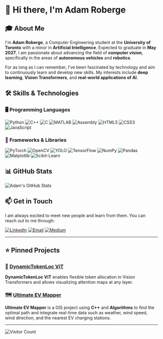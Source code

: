 <!-- ![Banner](https://your-banner-image-url.com/banner.png) -->

# 👋 Hi there, I'm Adam Roberge

<!-- ![Profile](https://your-profile-picture-url.com/profile.jpg) -->

## 🎓 About Me

I'm **Adam Roberge**, a Computer Engineering student at the **University of Toronto** with a minor in **Artificial Intelligence**. Expected to graduate in **May 2027**, I am passionate about advancing the field of **computer vision**, specifically in the areas of **autonomous vehicles** and **robotics**.

For as long as I can remember, I’ve been fascinated by technology and aim to continuously learn and develop new skills. My interests include **deep learning**, **Vision Transformers**, and **real-world applications of AI**.

## 🛠️ Skills & Technologies

### 🖥️ Programming Languages
![Python](https://img.shields.io/badge/Python-3670A0?style=for-the-badge&logo=python&logoColor=ffdd54)
![C++](https://img.shields.io/badge/C%2B%2B-00599C?style=for-the-badge&logo=c%2B%2B&logoColor=white)
![C](https://img.shields.io/badge/C-A8B9CC?style=for-the-badge&logo=c&logoColor=white)
![MATLAB](https://img.shields.io/badge/MATLAB-0076A8?style=for-the-badge&logo=mathworks&logoColor=white)
![Assembly](https://img.shields.io/badge/Assembly-6E4C13?style=for-the-badge&logo=assembly&logoColor=white)
![HTML5](https://img.shields.io/badge/HTML5-E34F26?style=for-the-badge&logo=html5&logoColor=white)
![CSS3](https://img.shields.io/badge/CSS3-1572B6?style=for-the-badge&logo=css3&logoColor=white)
![JavaScript](https://img.shields.io/badge/JavaScript-F7DF1E?style=for-the-badge&logo=javascript&logoColor=black)

### 🧰 Frameworks & Libraries
![PyTorch](https://img.shields.io/badge/PyTorch-EE4C2C?style=for-the-badge&logo=PyTorch&logoColor=white)
![OpenCV](https://img.shields.io/badge/OpenCV-5C3EE8?style=for-the-badge&logo=opencv&logoColor=white)
![YOLO](https://img.shields.io/badge/YOLO-00FFFF?style=for-the-badge&logo=yolo&logoColor=black)
![TensorFlow](https://img.shields.io/badge/TensorFlow-FF6F00?style=for-the-badge&logo=TensorFlow&logoColor=white)
![NumPy](https://img.shields.io/badge/Numpy-013243?style=for-the-badge&logo=numpy&logoColor=white)
![Pandas](https://img.shields.io/badge/Pandas-150458?style=for-the-badge&logo=pandas&logoColor=white)
![Matplotlib](https://img.shields.io/badge/Matplotlib-315BA1?style=for-the-badge&logo=matplotlib&logoColor=white)
![Scikit-Learn](https://img.shields.io/badge/scikit--learn-F7931E?style=for-the-badge&logo=scikit-learn&logoColor=white)

## 📊 GitHub Stats

![Adam's GitHub Stats](https://github-readme-stats.vercel.app/api?username=adamroberge&show_icons=true&theme=radical)

## 📫 Get in Touch

I am always excited to meet new people and learn from them. You can reach out to me through:

[![LinkedIn](https://img.shields.io/badge/LinkedIn-0077B5?style=for-the-badge&logo=linkedin&logoColor=white)](https://www.linkedin.com/in/adam-roberge/)
[![Email](https://img.shields.io/badge/Email-D14836?style=for-the-badge&logo=email&logoColor=white)](mailto:adam.roberge@mail.utoronto.ca)
[![Medium](https://img.shields.io/badge/Medium-000000?style=for-the-badge&logo=medium&logoColor=white)](https://medium.com/@adam.roberge)

---

## ⭐ Pinned Projects

### 🚀 [DynamicTokenLoc ViT](https://github.com/adamroberge/DynamicTokenLocViT)
**DynamicTokenLoc ViT** enables flexible token allocation in Vision Transformers and allows visualizing attention maps at any layer.

### 🗺️ [Ultimate EV Mapper](https://github.com/adamroberge/UltimateEVMapper)
**Ultimate EV Mapper** is a GIS project using **C++** and **Algorithms** to find the optimal path and integrate real-time data such as weather, wind speed, wind direction, and the nearest EV charging stations.

---

![Visitor Count](https://visitor-badge.laobi.icu/badge?page_id=adamroberge.adamroberge)

